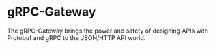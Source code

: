 # gRPC-Gateway
The gRPC-Gateway brings the power and safety of designing APIs with Protobuf and gRPC to the JSON/HTTP API world. 
